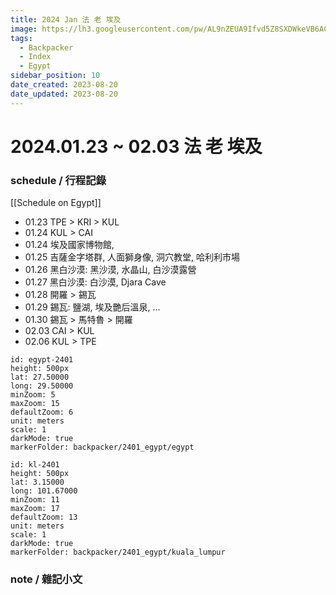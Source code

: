 ```yaml
---
title: 2024 Jan 法 老 埃及
image: https://lh3.googleusercontent.com/pw/AL9nZEUA9Ifvd5Z8SXDWkeVB6AC4MPGwnXaL6kBXNPoXwOQQ2jOcZ1Jw_0p8TKK8C3ZX0e67_FOY15eDrm7aaXSQJcKtoUzC80SAQEHsaBy6qS2AqNNs5VUFNXBKm439y_1wkvmDl-PnL8ReojnIumNlEvOXBg=w800-no?authuser=0
tags:
  - Backpacker
  - Index
  - Egypt
sidebar_position: 10
date_created: 2023-08-20
date_updated: 2023-08-20
---
```


# 2024.01.23 ~ 02.03 法 老 埃及

### schedule / 行程記錄

[[Schedule on Egypt]]

- 01.23 TPE > KRI > KUL
- 01.24 KUL > CAI
- 01.24 埃及國家博物館,
- 01.25 吉薩金字塔群, 人面獅身像, 洞穴教堂, 哈利利市場
- 01.26 黑白沙漠: 黑沙漠, 水晶山, 白沙漠露營
- 01.27 黑白沙漠: 白沙漠, Djara Cave
- 01.28 開羅 > 錫瓦
- 01.29 錫瓦: 鹽湖, 埃及艷后溫泉, ...
- 01.30 錫瓦 > 馬特魯 > 開羅
- 02.03 CAI > KUL
- 02.06 KUL > TPE

```leaflet
id: egypt-2401
height: 500px
lat: 27.50000
long: 29.50000
minZoom: 5
maxZoom: 15
defaultZoom: 6
unit: meters
scale: 1
darkMode: true
markerFolder: backpacker/2401_egypt/egypt
```

```leaflet
id: kl-2401
height: 500px
lat: 3.15000
long: 101.67000
minZoom: 11
maxZoom: 17
defaultZoom: 13
unit: meters
scale: 1
darkMode: true
markerFolder: backpacker/2401_egypt/kuala_lumpur
```

### note / 雜記小文

<!-- Lonely Planet
00 Index
10 schedule
40 spot
    41 roma
    42 venus
    43 米蘭
    44 南義
50 cuisine
55 lodge
70 note
    78 orz
    80 essaya
-->
